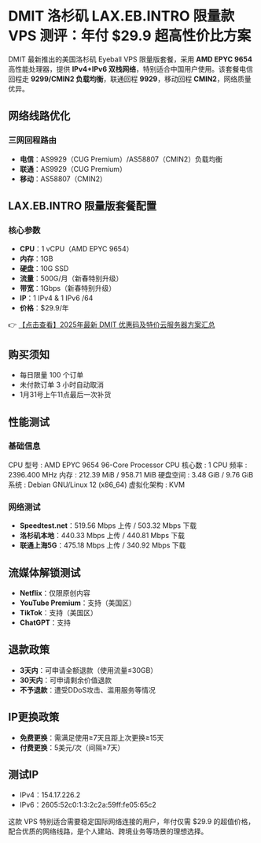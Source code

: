 # DMIT 洛杉矶 LAX.EB.INTRO 限量款 VPS 测评：年付 $29.9 超高性价比方案

DMIT 最新推出的美国洛杉矶 Eyeball VPS 限量版套餐，采用 **AMD EPYC 9654** 高性能处理器，提供 **IPv4+IPv6 双栈网络**，特别适合中国用户使用。该套餐电信回程走 **9299/CMIN2 负载均衡**，联通回程 **9929**，移动回程 **CMIN2**，网络质量优异。

## 网络线路优化

### 三网回程路由
- **电信**：AS9929（CUG Premium）/AS58807（CMIN2）负载均衡
- **联通**：AS9929（CUG Premium）
- **移动**：AS58807（CMIN2）

## LAX.EB.INTRO 限量版套餐配置

### 核心参数
- **CPU**：1 vCPU（AMD EPYC 9654）
- **内存**：1GB
- **硬盘**：10G SSD
- **流量**：500G/月（新春特别升级）
- **带宽**：1Gbps（新春特别升级）
- **IP**：1 IPv4 & 1 IPv6 /64
- **价格**：$29.9/年

👉 [【点击查看】2025年最新 DMIT 优惠码及特价云服务器方案汇总](https://bit.ly/dmit_coupon)

## 购买须知
- 每日限量 100 个订单
- 未付款订单 3 小时自动取消
- 1月31号上午11点最后一次补货

## 性能测试

### 基础信息

CPU 型号          : AMD EPYC 9654 96-Core Processor
CPU 核心数        : 1
CPU 频率          : 2396.400 MHz
内存              : 212.39 MiB / 958.71 MiB
硬盘空间          : 3.48 GiB / 9.76 GiB
系统              : Debian GNU/Linux 12 (x86_64)
虚拟化架构        : KVM

### 网络测试
- **Speedtest.net**：519.56 Mbps 上传 / 503.32 Mbps 下载
- **洛杉矶本地**：440.33 Mbps 上传 / 440.81 Mbps 下载
- **联通上海5G**：475.18 Mbps 上传 / 340.92 Mbps 下载

## 流媒体解锁测试
- **Netflix**：仅限原创内容
- **YouTube Premium**：支持（美国区）
- **TikTok**：支持（美国区）
- **ChatGPT**：支持

## 退款政策
- **3天内**：可申请全额退款（使用流量≤30GB）
- **30天内**：可申请剩余价值退款
- **不予退款**：遭受DDoS攻击、滥用服务等情况

## IP更换政策
- **免费更换**：需满足使用≥7天且距上次更换≥15天
- **付费更换**：5美元/次（间隔≥7天）

## 测试IP
- IPv4：154.17.226.2
- IPv6：2605:52c0:1:3:2c2a:59ff:fe05:65c2

这款 VPS 特别适合需要稳定国际网络连接的用户，年付仅需 $29.9 的超值价格，配合优质的网络线路，是个人建站、跨境业务等场景的理想选择。